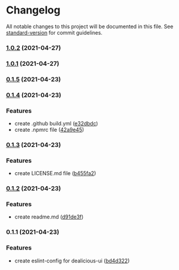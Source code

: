 # Changelog

All notable changes to this project will be documented in this file. See [standard-version](https://github.com/conventional-changelog/standard-version) for commit guidelines.

### [1.0.2](https://github.com/dealicious-inc/eslint-config/compare/v1.0.1...v1.0.2) (2021-04-27)

### [1.0.1](https://github.com/dealicious-inc/eslint-config/compare/v0.1.5...v1.0.1) (2021-04-27)

### [0.1.5](https://github.com/deali-web/eslint-config/compare/v0.1.4...v0.1.5) (2021-04-23)

### [0.1.4](https://github.com/deali-web/eslint-config/compare/v0.1.3...v0.1.4) (2021-04-23)

### Features

- create .github build.yml ([e32dbdc](https://github.com/deali-web/eslint-config/commit/e32dbdc865edf439eb5775e27b9bcdb98506ad66))
- create .npmrc file ([42a9e45](https://github.com/deali-web/eslint-config/commit/42a9e45d1243b658402e9bf611d2e3526e7020ba))

### [0.1.3](https://github.com/deali-web/eslint-config/compare/v0.1.2...v0.1.3) (2021-04-23)

### Features

- create LICENSE.md file ([b455fa2](https://github.com/deali-web/eslint-config/commit/b455fa2f82f3a360b0aba1240f6bf986d65d1742))

### [0.1.2](https://github.com/deali-web/eslint-config/compare/v0.1.1...v0.1.2) (2021-04-23)

### Features

- create readme.md ([d91de3f](https://github.com/deali-web/eslint-config/commit/d91de3fdda91713f3c2ecbc140bf49c2f865d1b6))

### 0.1.1 (2021-04-23)

### Features

- create eslint-config for dealicious-ui ([bd4d322](https://github.com/deali-web/eslint-config/commit/bd4d3229c10be7323fb807d6c4aae49c5ba3db10))
